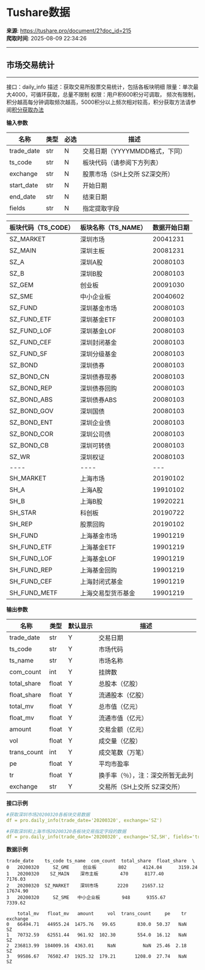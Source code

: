 # Tushare数据

**来源**: https://tushare.pro/document/2?doc_id=215  
**爬取时间**: 2025-08-09 22:34:26

---

## 市场交易统计

---

接口：daily\_info
描述：获取交易所股票交易统计，包括各板块明细
限量：单次最大4000，可循环获取，总量不限制
权限：用户积600积分可调取， 频次有限制，积分越高每分钟调取频次越高，5000积分以上频次相对较高，积分获取方法请参阅[积分获取办法](https://tushare.pro/document/1?doc_id=13)

**输入参数**

| 名称 | 类型 | 必选 | 描述 |
| --- | --- | --- | --- |
| trade\_date | str | N | 交易日期（YYYYMMDD格式，下同） |
| ts\_code | str | N | 板块代码（请参阅下方列表） |
| exchange | str | N | 股票市场（SH上交所 SZ深交所） |
| start\_date | str | N | 开始日期 |
| end\_date | str | N | 结束日期 |
| fields | str | N | 指定提取字段 |

| 板块代码（TS\_CODE） | 板块名称（TS\_NAME） | 数据开始日期 |
| --- | --- | --- |
| SZ\_MARKET | 深圳市场 | 20041231 |
| SZ\_MAIN | 深圳主板 | 20081231 |
| SZ\_A | 深圳A股 | 20080103 |
| SZ\_B | 深圳B股 | 20080103 |
| SZ\_GEM | 创业板 | 20091030 |
| SZ\_SME | 中小企业板 | 20040602 |
| SZ\_FUND | 深圳基金市场 | 20080103 |
| SZ\_FUND\_ETF | 深圳基金ETF | 20080103 |
| SZ\_FUND\_LOF | 深圳基金LOF | 20080103 |
| SZ\_FUND\_CEF | 深圳封闭基金 | 20080103 |
| SZ\_FUND\_SF | 深圳分级基金 | 20080103 |
| SZ\_BOND | 深圳债券 | 20080103 |
| SZ\_BOND\_CN | 深圳债券现券 | 20080103 |
| SZ\_BOND\_REP | 深圳债券回购 | 20080103 |
| SZ\_BOND\_ABS | 深圳债券ABS | 20080103 |
| SZ\_BOND\_GOV | 深圳国债 | 20080103 |
| SZ\_BOND\_ENT | 深圳企业债 | 20080103 |
| SZ\_BOND\_COR | 深圳公司债 | 20080103 |
| SZ\_BOND\_CB | 深圳可转债 | 20080103 |
| SZ\_WR | 深圳权证 | 20080103 |
| ---- | ---- | --- |
| SH\_MARKET | 上海市场 | 20190102 |
| SH\_A | 上海A股 | 19910102 |
| SH\_B | 上海B股 | 19920221 |
| SH\_STAR | 科创板 | 20190722 |
| SH\_REP | 股票回购 | 20190102 |
| SH\_FUND | 上海基金市场 | 19901219 |
| SH\_FUND\_ETF | 上海基金ETF | 19901219 |
| SH\_FUND\_LOF | 上海基金LOF | 19901219 |
| SH\_FUND\_REP | 上海基金回购 | 19901219 |
| SH\_FUND\_CEF | 上海封闭式基金 | 19901219 |
| SH\_FUND\_METF | 上海交易型货币基金 | 19901219 |

**输出参数**

| 名称 | 类型 | 默认显示 | 描述 |
| --- | --- | --- | --- |
| trade\_date | str | Y | 交易日期 |
| ts\_code | str | Y | 市场代码 |
| ts\_name | str | Y | 市场名称 |
| com\_count | int | Y | 挂牌数 |
| total\_share | float | Y | 总股本（亿股） |
| float\_share | float | Y | 流通股本（亿股） |
| total\_mv | float | Y | 总市值（亿元） |
| float\_mv | float | Y | 流通市值（亿元） |
| amount | float | Y | 交易金额（亿元） |
| vol | float | Y | 成交量（亿股） |
| trans\_count | int | Y | 成交笔数（万笔） |
| pe | float | Y | 平均市盈率 |
| tr | float | Y | 换手率（％），注：深交所暂无此列 |
| exchange | str | Y | 交易所（SH上交所 SZ深交所） |

**接口示例**

```yaml
#获取深圳市场20200320各板块交易数据
df = pro.daily_info(trade_date='20200320', exchange='SZ')

#获取深圳和上海市场20200320各板块交易指定字段的数据
df = pro.daily_info(trade_date='20200320', exchange='SZ,SH', fields='trade_date,ts_name,pe')
```

**数据示例**

```
trade_date    ts_code ts_name  com_count  total_share  float_share  \
0   20200320     SZ_GME     创业板        802      4124.04      3159.24
1   20200320    SZ_MAIN    深市主板        470      8177.40      7176.03
2   20200320  SZ_MARKET    深圳市场       2220     21657.12     17674.90
3   20200320     SZ_SME   中小企业板        948      9355.67      7339.62

    total_mv   float_mv   amount     vol  trans_count     pe    tr exchange
0   66494.71   44955.24  1475.76   99.65        830.0  50.37   NaN       SZ
1   70732.59   62551.44   961.92  102.30        554.0  16.12   NaN       SZ
2  236813.99  184009.16  4363.01     NaN          NaN  25.46  2.18       SZ
3   99586.67   76502.47  1925.32  179.21       1208.0  27.74   NaN       SZ
```
